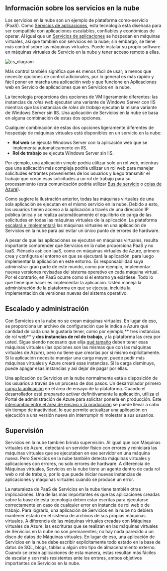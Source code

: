 <a name="tellmecs"></a>
## Información sobre los servicios en la nube

Los servicios en la nube son un ejemplo de plataforma como-servicio (PaaS). Como [Servicios de aplicaciones](app-service-web-overview.md), esta tecnología está diseñada para ser compatible con aplicaciones escalables, confiables y económicas de operar. Al igual que un [Servicios de aplicaciones](app-service-web-overview.md) se hospedan en máquinas virtuales, así que también son servicios en la nube; sin embargo, se tiene más control sobre las máquinas virtuales. Puede instalar su propio software en máquinas virtuales de Servicio en la nube y tener acceso remoto a ellas.

![cs\_diagram](./media/cloud-services-choose-me-content/diagram.png)

Más control también significa que es menos fácil de usar; a menos que necesite opciones de control adicionales, por lo general es más rápido y fácil poner en marcha una aplicación web y que funcione en Aplicaciones web en Servicio de aplicaciones que en Servicios en la nube.

La tecnología proporciona dos opciones de VM ligeramente diferentes: las instancias de *roles web* ejecutan una variante de Windows Server con IIS mientras que las instancias de *roles de trabajo* ejecutan la misma variante de Windows Server sin IIS. Una aplicación de Servicios en la nube se basa en alguna combinación de estas dos opciones.

Cualquier combinación de estas dos opciones ligeramente diferentes de hospedaje de máquinas virtuales está disponibles en un servicio en la nube:

* **Rol web** se ejecuta Windows Server con la aplicación web que se implementa automáticamente en IIS.
* **Rol de trabajo** se ejecuta Windows Server sin IIS.

Por ejemplo, una aplicación simple podría utilizar solo un rol web, mientras que una aplicación más compleja podría utilizar un rol web para manejar solicitudes entrantes provenientes de los usuarios y luego transmitir el trabajo que crean esas solicitudes a un rol de trabajo para su procesamiento (esta comunicación podría utilizar [Bus de servicio](../articles/service-bus/fundamentals-service-bus-hybrid-solutions.md) o [colas de Azure](../articles/storage/storage-introduction.md)).

Como sugiere la ilustración anterior, todas las máquinas virtuales de una sola aplicación se ejecutan en el mismo servicio en la nube. Debido a esto, los usuarios tienen acceso a la aplicación a través de una dirección IP pública única y se realiza automáticamente el equilibrio de carga de las solicitudes en todas las máquinas virtuales de la aplicación. La plataforma [escalará e implementará](../articles/cloud-services/cloud-services-how-to-scale.md) las máquinas virtuales en una aplicación de Servicios en la nube para así evitar un único punto de errores de hardware.

A pesar de que las aplicaciones se ejecutan en máquinas virtuales, resulta importante comprender que Servicios en la nube proporciona PaaS y no IaaS. Piénselo así: con IaaS, como en máquinas virtuales de Azure, primero crea y configura el entorno en que se ejecutará la aplicación, para luego implementar la aplicación en este entorno. Es responsabilidad suya administrar gran parte de este mundo, como por ejemplo, implementar nuevas versiones revisadas del sistema operativo en cada máquina virtual. Por el contrario, en PaaS ocurre como si el entorno ya existiese. Todo lo que tiene que hacer es implementar la aplicación. Usted maneja la administración de la plataforma en que se ejecuta, incluida la implementación de versiones nuevas del sistema operativo.

## Escalado y administración
Con Servicios en la nube no se crean máquinas virtuales. En lugar de eso, se proporciona un archivo de configuración que le indica a Azure qué cantidad de cada una le gustaría tener, como por ejemplo,** tres instancias de rol web** y **dos instancias de rol de trabajo**, y la plataforma las crea por usted. Sigue siendo necesario que elija [qué tamaño](../articles/cloud-services/cloud-services-sizes-specs.md) deben tener esas máquinas virtuales (las opciones son las mismas que con las máquinas virtuales de Azure), pero no tiene que crearlas por sí mismo explícitamente. Si la aplicación necesita manejar una carga mayor, puede pedir más máquinas virtuales y Azure creará esas instancias. Si la carga disminuye, puede apagar esas instancias y así dejar de pagar por ellas.

Una aplicación de Servicios en la nube normalmente está a disposición de los usuarios a través de un proceso de dos pasos. Un desarrollador primero [carga la aplicación](../articles/cloud-services/cloud-services-how-to-create-deploy.md) en el área de ensayo de la plataforma. Cuando el desarrollador está preparado activar definitivamente la aplicación, utiliza el Portal de administración de Azure para solicitar ponerla en producción. Este [intercambio entre el área de ensayo y la producción](../articles/cloud-services/cloud-services-nodejs-stage-application.md) se puede llevar a cabo sin tiempo de inactividad, lo que permite actualizar una aplicación en ejecución a una versión nueva sin interrumpir ni molestar a sus usuarios.

## Supervisión
Servicios en la nube también brinda supervisión. Al igual que con Máquinas virtuales de Azure, detectará un servidor físico con errores y reiniciará las máquinas virtuales que se ejecutaban en ese servidor en una máquina nueva. Pero Servicios en la nube también detecta máquinas virtuales y aplicaciones con errores, no solo errores de hardware. A diferencia de Máquinas virtuales, Servicios en la nube tiene un agente dentro de cada rol web o rol de trabajo, por lo que puede iniciar nuevas instancias de aplicaciones y máquinas virtuales cuando se produce un error.

La naturaleza de PaaS de Servicios en la nube tiene también otras implicaciones. Una de las más importantes es que las aplicaciones creadas sobre la base de esta tecnología deben estar escritas para ejecutarse correctamente en caso de cualquier error en instancia de rol web o de trabajo. Para lograrlo, una aplicación de Servicios en la nube no debiera mantener estado en el sistema de archivos de sus propias máquinas virtuales. A diferencia de las máquinas virtuales creadas con Máquinas virtuales de Azure, las escrituras que se realizan en las máquinas virtuales de Servicios en la nube no son permanentes; no hay nada parecido a un disco de datos de Máquinas virtuales. En lugar de eso, una aplicación de Servicios en la nube debe escribir explícitamente todo estado en la base de datos de SQL, blogs, tablas u algún otro tipo de almacenamiento externo. Cuando se crean aplicaciones de esta manera, estas resultan más fáciles de escalar y son más resistentes ante los errores, ambos objetivos importantes de Servicios en la nube.

<!---HONumber=August15_HO8-->